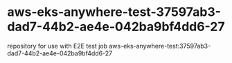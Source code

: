 # aws-eks-anywhere-test-37597ab3-dad7-44b2-ae4e-042ba9bf4dd6-27
repository for use with E2E test job aws-eks-anywhere-test:37597ab3-dad7-44b2-ae4e-042ba9bf4dd6-27
